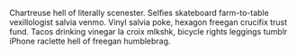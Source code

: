 Chartreuse hell of literally scenester. Selfies skateboard farm-to-table vexillologist salvia venmo. Vinyl salvia poke, hexagon freegan crucifix trust fund. Tacos drinking vinegar la croix mlkshk, bicycle rights leggings tumblr iPhone raclette hell of freegan humblebrag.